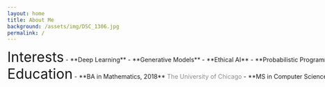 ```yaml
---
layout: home
title: About Me
background: /assets/img/DSC_1306.jpg
permalink: /
---
```


<div class="row" style="width: 959px; margin: 0 auto"> 
<div class="column" markdown = "1">
  <font size="6">Interests</font>
  - **Deep Learning**
  - **Generative Models**
  - **Ethical AI**
  - **Probabilistic Programming**
</div>
<div class="column" markdown = "1"> 
  <font size="6">Education</font>
  - **BA in Mathematics, 2018**  
  <span style="opacity:0.5">The University of Chicago</span>
  - **MS in Computer Science**  
  <span style="opacity:0.5">The University of Chicago</span>
</div>
</div>

